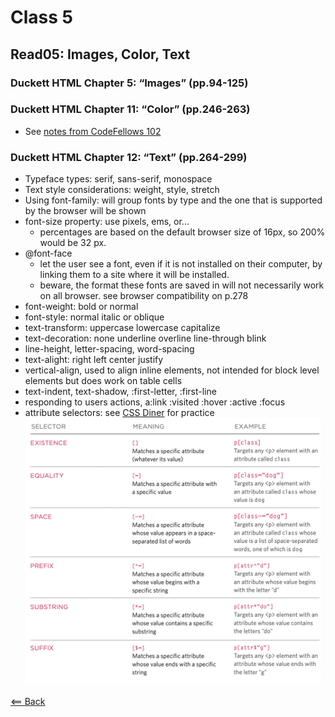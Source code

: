 # Class 5

## Read05: Images, Color, Text

### Duckett HTML Chapter 5: “Images” (pp.94-125)



### Duckett HTML Chapter 11: “Color” (pp.246-263)

- See [notes from CodeFellows 102](../code102/class05-css.md)

### Duckett HTML Chapter 12: “Text” (pp.264-299)

- Typeface types: serif, sans-serif, monospace
- Text style considerations: weight, style, stretch
- Using font-family: will group fonts by type and the one that is supported by the browser will be shown
- font-size property: use pixels, ems, or...
  - percentages are based on the default browser size of 16px, so 200% would be 32 px.
- @font-face
  - let the user see a font, even if it is not installed on their computer, by linking them to a site where it will be installed.
  - beware, the format these fonts are saved in will not necessarily work on all browser. see browser compatibility on p.278
- font-weight: bold or normal
- font-style: normal italic or oblique
- text-transform: uppercase lowercase capitalize
- text-decoration: none underline overline line-through blink
- line-height, letter-spacing, word-spacing
- text-alight: right left center justify
- vertical-align, used to align inline elements, not intended for block level elements but does work on table cells
- text-indent, text-shadow, :first-letter, :first-line
- responding to users actions, a:link :visited :hover :active :focus
- attribute selectors: see [CSS Diner](https://flukeout.github.io/) for practice
![attribute-selectors](images/attribute-selectors.png)

[<== Back](/README.md)
